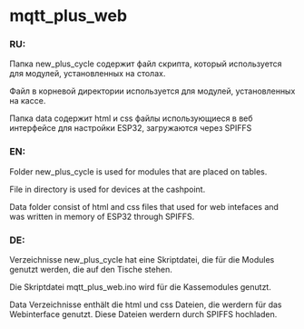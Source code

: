 # mqtt_plus_web

### RU:
Папка new_plus_cycle содержит файл скрипта, который используется для модулей, установленных на столах.

Файл в корневой директории используется для модулей, установленных на кассе.

Папка data содержит html и css файлы использующиеся в веб интерфейсе для настройки ESP32, загружаются через SPIFFS 

### EN:

Folder new_plus_cycle is used for modules that are placed on tables.

File in directory is used for devices at the cashpoint. 

Data folder consist of html and css files that used for web intefaces and was written in memory of ESP32 through SPIFFS.

### DE:
Verzeichnisse new_plus_cycle hat eine Skriptdatei, die für die Modules genutzt werden, die auf den Tische stehen.
 
Die Skriptdatei mqtt_plus_web.ino wird für die Kassemodules genutzt.

Data Verzeichnisse enthält die html und css Dateien, die werdern für das Webinterface genutzt. Diese Dateien werdern durch SPIFFS hochladen.

